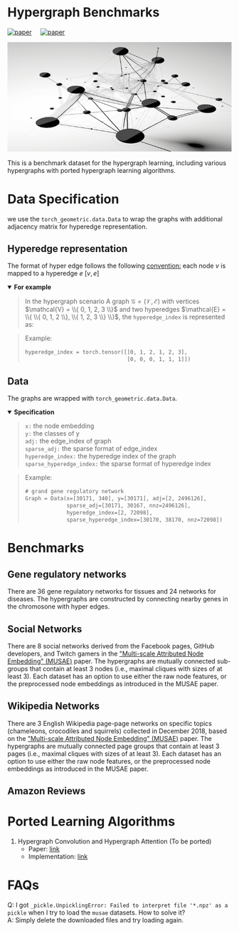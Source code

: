 # Hypergraph Benchmarks
[![paper](https://img.shields.io/badge/Paper-Open%20Review-orange)]()
&nbsp;&nbsp;&nbsp;
[![paper](https://img.shields.io/badge/Access-PyTorch%20Geometric-green)](https://pytorch-geometric.readthedocs.io/en/latest/index.html)

![](https://github.com/Zehui127/zehui127/blob/main/images/icon2.png?raw=true)

This is a benchmark dataset for the hypergraph learning, including various hypergraphs with ported hypergraph learning algorithms.

# Data Specification

we use the ```torch_geometric.data.Data``` to wrap the graphs with additional adjacency matrix for hyperedge representation.

## Hyperedge representation
The format of hyper edge follows the following [convention:](https://pytorch-geometric.readthedocs.io/en/latest/generated/torch_geometric.nn.conv.HypergraphConv.html#torch_geometric.nn.conv.HypergraphConv) each node $v$ is mapped to a hyperedge $e$ $[v,e]$
<details open>
<summary><b>For example</b></summary>

>   In the hypergraph scenario
>     A graph $\mathcal{G} = (\mathcal{V}, \mathcal{E})$ with
>     vertices $\mathcal{V} = \\{ 0, 1, 2, 3 \\}$ and
>     two hyperedges $\mathcal{E} = \\{ \\{ 0, 1, 2 \\}, \\{ 1, 2, 3 \\} \\}$,
>     the `hyperedge_index` is represented as:

>Example:
>```
>hyperedge_index = torch.tensor([[0, 1, 2, 1, 2, 3],
>                                 [0, 0, 0, 1, 1, 1]])
>```
</details>

## Data
The graphs are wrapped with ```torch_geometric.data.Data```.

<details open>
<summary><b> Specification </b></summary>

> ```x:``` the node embedding  
> ```y:``` the classes of y  
> ```adj:``` the edge_index of graph  
> ```sparse_adj:``` the sparse format of edge_index  
> ```hyperedge_index:``` the hyperedge index of the graph  
> ```sparse_hyperedge_index:``` the sparse format of hyperedge index  

>Example:
>```
># grand gene regulatory network
>Graph = Data(x=[30171, 340], y=[30171], adj=[2, 2496126],
>              sparse_adj=[30171, 30167, nnz=2496126],
>              hyperedge_index=[2, 72098],
>              sparse_hyperedge_index=[30170, 38170, nnz=72098])
>```
</details>



# Benchmarks
## Gene regulatory networks
There are 36 gene regulatory networks for tissues and 24 networks for diseases. The hypergraphs are constructed by connecting nearby genes in the chromosone with hyper edges.

## Social Networks
There are 8 social networks derived from the Facebook pages, GitHub developers, and Twitch gamers in the ["Multi-scale Attributed Node Embedding" (MUSAE)](https://arxiv.org/abs/1909.13021) paper. The hypergraphs are mutually connected sub-groups that contain at least 3 nodes (i.e., maximal cliques with sizes of at least 3). Each dataset has an option to use either the raw node features, or the preprocessed node embeddings as introduced in the MUSAE paper.

## Wikipedia Networks
There are 3 English Wikipedia page-page networks on specific topics (chameleons, crocodiles and squirrels) collected in December 2018, based on the ["Multi-scale Attributed Node Embedding" (MUSAE)](https://arxiv.org/abs/1909.13021) paper. The hypergraphs are mutually connected page groups that contain at least 3 pages (i.e., maximal cliques with sizes of at least 3). Each dataset has an option to use either the raw node features, or the preprocessed node embeddings as introduced in the MUSAE paper.

## Amazon Reviews

# Ported Learning Algorithms
1. Hypergraph Convolution and Hypergraph Attention (To be ported)
    * Paper: [link](https://arxiv.org/abs/1901.08150)
    * Implementation: [link](https://pytorch-geometric.readthedocs.io/en/latest/generated/torch_geometric.nn.conv.HypergraphConv.html#torch_geometric.nn.conv.HypergraphConv)

# FAQs
Q: I got ```_pickle.UnpicklingError: Failed to interpret file '*.npz' as a pickle``` when I try to load the ```musae``` datasets. How to solve it?  
A: Simply delete the downloaded files and try loading again.
